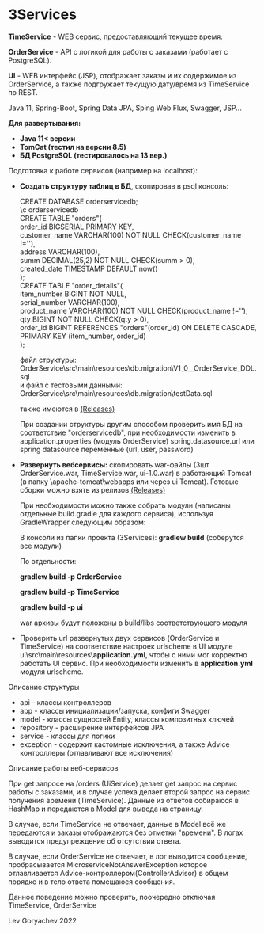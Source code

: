 # 3Services
<p><b>TimeService</b> - WEB сервис, предоставляющий текущее время.</p>
<p><b>OrderService</b> - API с логикой для работы с заказами (работает с PostgreSQL).</p>
<p><b>UI</b> - WEB интерфейс (JSP), отображает заказы и их содержимое из OrderService,
 а также подгружает текущую дату/время из TimeService по REST.</p>
<p>Java 11, Spring-Boot, Spring Data JPA, Sping Web Flux, Swagger, JSP...</p>
<p><b>Для развертывания:</b></p>

<ul>
<li><b>Java 11< версии</b></li>
<li><b>TomCat (тестил на версии 8.5)</b></li>
<li><b>БД PostgreSQL (тестировалось на 13 вер.)</b></li>
</ul>

<p>Подготовка к работе сервисов (например на localhost):</p>
<ul>
<li><b>Создать структуру таблиц в БД</b>, скопировав в psql консоль:
<p>
CREATE DATABASE orderservicedb;<br>
\c orderservicedb<br>
CREATE TABLE "orders"(<br>
order_id BIGSERIAL PRIMARY KEY,<br>
customer_name VARCHAR(100) NOT NULL CHECK(customer_name !=''),<br>
address VARCHAR(100),<br>
summ DECIMAL(25,2) NOT NULL CHECK(summ > 0),<br>
created_date TIMESTAMP DEFAULT now()<br>
);<br>
CREATE TABLE "order_details"(<br>
item_number BIGINT NOT NULL,<br>
serial_number VARCHAR(100),<br>
product_name VARCHAR(100) NOT NULL CHECK(product_name !=''),<br>
qty BIGINT NOT NULL CHECK(qty > 0),<br>
order_id BIGINT REFERENCES "orders"(order_id) ON DELETE CASCADE,<br>
PRIMARY KEY (item_number, order_id)<br>
);<br>
</p>
<p>файл структуры: OrderService\src\main\resources\db.migration\V1_0__OrderService_DDL.sql<br>
и файл с тестовыми данными: OrderService\src\main\resources\db.migration\testData.sql</p>
<p>также имеются в <a href="https://github.com/LevGoryachev/3Services/releases" target="_blank">(Releases)</a></p>
<p>При создании структуры другим способом проверить
имя БД на соответствие "orderservicedb",
при необходимости изменить в application.properties (модуль OrderService) spring.datasource.url
или spring datasource переменные (url, user, password)</p>
</li>
<li><b>Развернуть вебсервисы:</b> скопировать war-файлы (3шт OrderService.war, TimeService.war, ui-1.0.war) в работающий Tomcat
(в папку \apache-tomcat\webapps или через ui Tomcat). 
Готовые сборки можно взять из релизов <a href="https://github.com/LevGoryachev/3Services/Releases" target="_blank">(Releases)</a>
 
<p>При необходимости можно также собрать модули (написаны отдельные build.gradle для каждого сервиса), используя GradleWrapper следующим образом:</p>
<p>В консоли из папки проекта (3Services): <b>gradlew build</b> (соберутся все модули)</p>
<p>По отдельности:</p>
<p><b>gradlew build -p OrderService</b></p>
<p><b>gradlew build -p TimeService</b></p>
<p><b>gradlew build -p ui</b></p>
<p>war архивы будут положены в build/libs соответствующего модуля</p>
</li>
<li><p>Проверить url развернутых двух сервисов (OrderService и TimeService)
на соответствие настроек urlscheme в UI модуле ui\src\main\resources\<b>application.yml</b>, чтобы с ними мог корректно работать UI сервис.
При необходимости изменить в <b>application.yml</b> модуля urlscheme.</p></li>
</ul>

<p>Описание структуры</p>
<ul>
<li>api - классы контроллеров</li>
<li>app - классы инициализации/запуска, конфиги Swagger</li>
<li>model - классы сущностей Entity, классы композитных ключей</li>
<li>repository - расширение интерфейсов JPA</li>
<li>service - классы для логики</li>
<li>exception - содержит кастомные исключения, а также Advice контроллеры (отлавливают все исключения)</li>
</ul>

<p>Описание работы веб-сервисов</p>
<p>При get запросе на /orders (UiService) делает get запрос на сервис работы с заказами,
 и в случае успеха делает второй запрос на сервис получения времени (TimeService).
 Данные из ответов собираюся в HashMap и передаются в Model для вывода на страницу.</p>
 <p>В случае, если TimeService не отвечает,
 данные в Model всё же передаются и заказы отображаются без отметки "времени". 
 В логах выводится предупреждение об отсутствии ответа.
 <p>В случае, если OrderService не отвечает, в лог выводится сообщение, пробрасывается
  MicroserviceNotAnswerException которое отлавливается Advice-контроллером(ControllerAdvisor)
   в общем порядке и в тело ответа помещаюся сообщения.</p>
   <p>Данное поведение можно проверить, поочередно отключая TimeService, OrderService</p>

<p>Lev Goryachev 2022</p>
